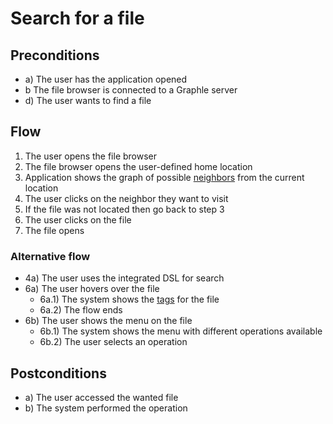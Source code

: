 # Search for a file
## Preconditions
- a) The user has the application opened
- b The file browser is connected to a Graphle server
- d) The user wants to find a file  

## Flow
1. The user opens the file browser
2. The file browser opens the user-defined home location
3. Application shows the graph of possible [neighbors](../../vocabulary.md/#neighbor) from the current location
4. The user clicks on the neighbor they want to visit
5. If the file was not located then go back to step 3
6. The user clicks on the file 
7. The file opens

### Alternative flow
- 4a) The user uses the integrated DSL for search  
- 6a) The user hovers over the file  
   - 6a.1) The system shows the [tags](../../vocabulary.md/#tag) for the file  
   - 6a.2) The flow ends 
- 6b) The user shows the menu on the file
   - 6b.1) The system shows the menu with different operations available  
   - 6b.2) The user selects an operation  

## Postconditions
- a) The user accessed the wanted file  
- b) The system performed the operation